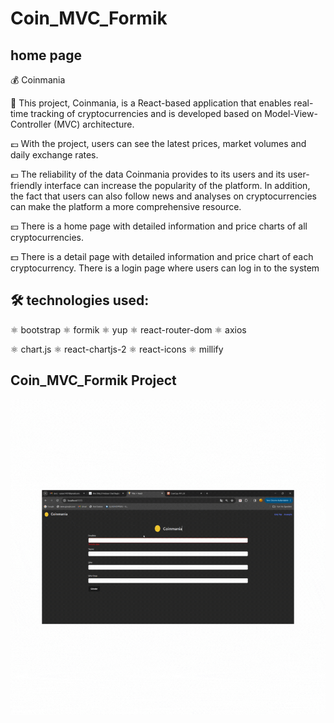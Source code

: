 # Coin_MVC_Formik

## home page
💰 Coinmania

💸 This project, Coinmania, is a React-based application that enables real-time tracking of cryptocurrencies and is developed based on Model-View-Controller (MVC) architecture.

💷 With the project, users can see the latest prices, market volumes and daily exchange rates.

💶 The reliability of the data Coinmania provides to its users and its user-friendly interface can increase the popularity of the platform. In addition, the fact that users can also follow news and analyses on cryptocurrencies can make the platform a more comprehensive resource.

💴 There is a home page with detailed information and price charts of all cryptocurrencies.

💵 There is a detail page with detailed information and price chart of each cryptocurrency. 
There is a login page where users can log in to the system
 
## 🛠 technologies used: 

⚛ bootstrap
⚛ formik
⚛ yup
⚛ react-router-dom
⚛ axios

⚛ chart.js
⚛ react-chartjs-2
⚛ react-icons
⚛ millify

## Coin_MVC_Formik Project

<img src="./public/Coin_MVC_Formik.gif"/>

